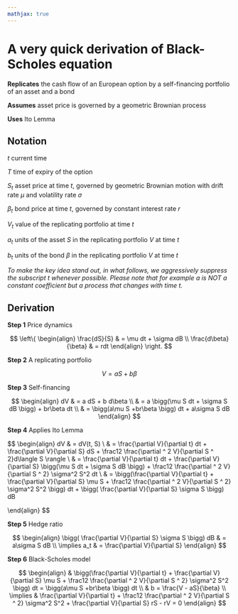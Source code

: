 ```yaml
---
mathjax: true
---
```


# A very quick derivation of Black-Scholes equation

**Replicates** the cash flow of an European option by a self-financing portfolio of an asset and a bond

**Assumes**  asset price is governed by a geometric Brownian process

**Uses** Ito Lemma

## Notation

$t$   current time

$T$   time of expiry of the option

$S_t$     asset price at time $t$, governed by geometric Brownian motion with drift rate $\mu$ and volatility rate $\sigma$

$\beta_t$     bond price at time $t$, governed by constant interest rate $r$

$V_t$     value of the replicating portfolio at time $t$

$a_t$     units of the asset $S$ in the replicating portfolio $V$ at time $t$

$b_t$     units of the bond $\beta$  in the replicating portfolio $V$ at time $t$



*To make the key idea stand out, in what follows, we aggressively suppress the subscript $t$ whenever possible. Please note that for example $a$ is NOT a constant coefficient but a process that changes with time $t$.*



## Derivation

**Step 1**	Price dynamics

$$
\left\{
\begin{align}
    \frac{dS}{S} & = \mu dt + \sigma dB	\\
    \frac{d\beta}{\beta} & = rdt
\end{align}
\right.
$$

**Step 2**	A replicating portfolio

$$
V = a S + b \beta
$$

**Step 3**	Self-financing

$$
\begin{align}
    dV & = a dS + b d\beta \\
    & = a \bigg(\mu S dt + \sigma S dB \bigg) + br\beta dt \\
    & = \bigg(a\mu S +br\beta \bigg) dt + a\sigma S dB
\end{align}
$$


**Step 4**	Applies Ito Lemma

$$
\begin{align}
    dV & = dV(t, S) \\
    & = \frac{\partial V}{\partial t} dt + \frac{\partial V}{\partial S} dS + \frac12 \frac{\partial ^ 2 V}{\partial S ^ 2}d\langle S \rangle \\
    & = \frac{\partial V}{\partial t} dt + \frac{\partial V}{\partial S} \bigg(\mu S dt + \sigma S dB \bigg) + \frac12 \frac{\partial ^ 2 V}{\partial S ^ 2} \sigma^2 S^2 dt \\
    & = \bigg(\frac{\partial V}{\partial t} + \frac{\partial V}{\partial S} \mu S + \frac12 \frac{\partial ^ 2 V}{\partial S ^ 2} \sigma^2 S^2 \bigg) dt + \bigg( \frac{\partial V}{\partial S} \sigma S \bigg) dB

\end{align}
$$


**Step 5**	Hedge ratio

$$
\begin{align}
    \bigg( \frac{\partial V}{\partial S} \sigma S \bigg) dB & =  a\sigma S dB \\
    \implies a_t & = \frac{\partial V}{\partial S}
\end{align}
$$


**Step 6**	Black-Scholes model

$$
\begin{align}
   & \bigg(\frac{\partial V}{\partial t} + \frac{\partial V}{\partial S} \mu S + \frac12 \frac{\partial ^ 2 V}{\partial S ^ 2} \sigma^2 S^2 \bigg) dt = \bigg(a\mu S +br\beta \bigg) dt \\
   & b = \frac{V - aS}{\beta} \\
    \implies & \frac{\partial V}{\partial t} + \frac12 \frac{\partial ^ 2 V}{\partial S ^ 2} \sigma^2 S^2 + \frac{\partial V}{\partial S} rS  - rV = 0
\end{align}
$$




